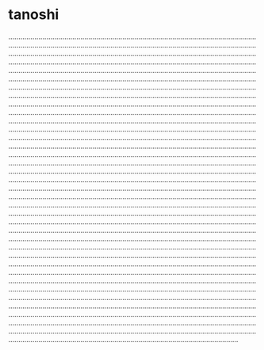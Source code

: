 # tanoshi

...................................................................................................................................................................................................................................................................................................................................................................................................................................................................................................................................................................................................................................................................................................................................................................................................................................................................................................................................................................................................................................................................................................................................................................................................................................................................................................................................................................................................................................................................................................................................................................................................................................................................................................................................................................................................................................................................................................................................................................................................................................................................................................................................................................................................................................................................................................................................................................................................................................................................................................................................................................................................................................................................................................................................................................................................................................................................................................................................................................................................................................................................................................................................................................................................................................................................................................................................................................................................................................................................................................................................................................................................................................................................................................................................................................................................................................................................................................................................................................................................................................................................................................................................................................................................................................................................................................................................................................................................................................................................................................................................................................................................................................................................................................................................................................